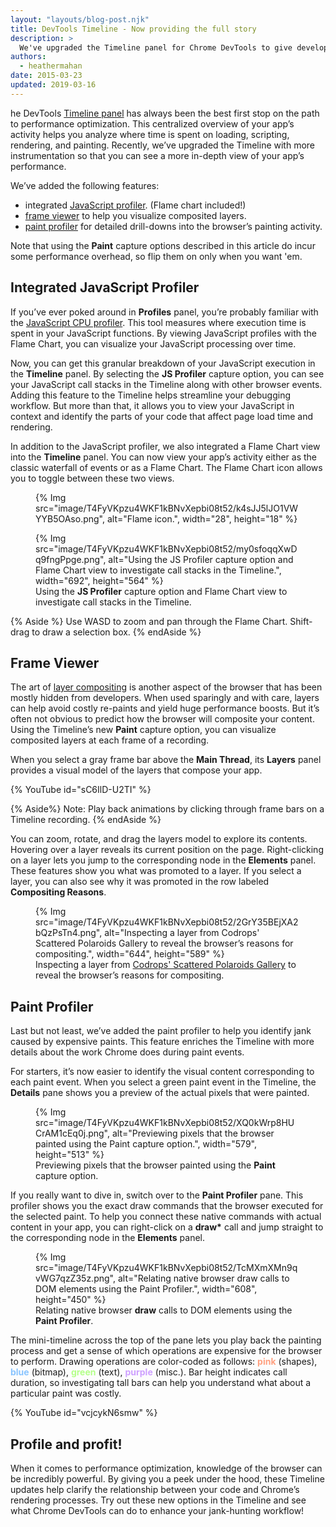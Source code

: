 ```yaml
---
layout: "layouts/blog-post.njk"
title: DevTools Timeline - Now providing the full story
description: >
  We've upgraded the Timeline panel for Chrome DevTools to give developers more insight on their site’s runtime performance.
authors:
  - heathermahan
date: 2015-03-23
updated: 2019-03-16
---
```



he DevTools [Timeline panel](https://developers.google.com/web/tools/chrome-devtools/evaluate-performance/timeline-tool) has always been the best first stop on the path to performance optimization. This centralized overview of your app’s activity helps you analyze where time is spent on loading, scripting, rendering, and painting. Recently, we’ve upgraded the Timeline with more instrumentation so that you can see a more in-depth view of your app’s performance.

We’ve added the following features:

* integrated [JavaScript profiler](#integrated_javascript_profiler). (Flame chart included!)
* [frame viewer](#frame_viewer) to help you visualize composited layers.
* [paint profiler](#paint_profiler) for detailed drill-downs into the browser’s painting activity.

Note that using the __Paint__ capture options described in this article do incur some performance overhead, so flip them on only when you want 'em.

## Integrated JavaScript Profiler

If you’ve ever poked around in __Profiles__ panel, you’re probably familiar with the [JavaScript CPU profiler](https://developers.google.com/web/tools/chrome-devtools/rendering-tools/). This tool measures where execution time is spent in your JavaScript functions. By viewing JavaScript profiles with the Flame Chart, you can visualize your JavaScript processing over time.

Now, you can get this granular breakdown of your JavaScript execution in the __Timeline__ panel. By selecting the __JS Profiler__ capture option, you can see your JavaScript call stacks in the Timeline along with other browser events. Adding this feature to the Timeline helps streamline your debugging workflow. But more than that, it allows you to view your JavaScript in context and identify the parts of your code that affect page load time and rendering.

In addition to the JavaScript profiler, we also integrated a Flame Chart view into the __Timeline__ panel. You can now view your app’s activity either as the classic waterfall of events or as a Flame Chart. The Flame Chart icon allows you to toggle between these two views.

<figure>
{% Img src="image/T4FyVKpzu4WKF1kBNvXepbi08t52/k4sJJ5lJO1VWYYB5OAso.png", alt="Flame icon.", width="28", height="18" %}
</figure>


<figure>
{% Img src="image/T4FyVKpzu4WKF1kBNvXepbi08t52/my0sfoqqXwDq9fngPpge.png", alt="Using the JS Profiler capture option and Flame Chart view to investigate call stacks in the Timeline.", width="692", height="564" %}
<figcaption>Using the <strong>JS Profiler</strong> capture option and Flame Chart view to investigate call stacks in the Timeline.</figcaption>
</figure>

{% Aside %}
Use WASD to zoom and pan through the Flame Chart. Shift-drag to draw a selection box.
{% endAside %}


## Frame Viewer

The art of [layer compositing](https://www.html5rocks.com/tutorials/speed/layers/) is another aspect of the browser that has been mostly hidden from developers. When used sparingly and with care, layers can help avoid costly re-paints and yield huge performance boosts. But it’s often not obvious to predict how the browser will composite your content. Using the Timeline’s new __Paint__ capture option, you can visualize composited layers at each frame of a recording.

When you select a gray frame bar above the __Main Thread__, its __Layers__ panel provides a visual model of the layers that compose your app.

{% YouTube id="sC6IlD-U2TI" %}

{% Aside%}
Note: Play back animations by clicking through frame bars on a Timeline recording.
{% endAside %}

You can zoom, rotate, and drag the layers model to explore its contents. Hovering over a layer reveals its current position on the page. Right-clicking on a layer lets you jump to the corresponding node in the __Elements__ panel. These features show you what was promoted to a layer. If you select a layer, you can also see why it was promoted in the row labeled __Compositing Reasons__.


<figure>
{% Img src="image/T4FyVKpzu4WKF1kBNvXepbi08t52/2GrY35BEjXA2bQzPsTn4.png", alt="Inspecting a layer from Codrops' Scattered Polaroids Gallery to reveal the browser’s reasons for compositing.", width="644", height="589" %}
<figcaption>Inspecting a layer from <a href="https://tympanus.net/Development/ScatteredPolaroidsGallery/">Codrops' Scattered Polaroids Gallery</a> to reveal the browser’s reasons for compositing.</figcaption>
</figure>

## Paint Profiler

Last but not least, we’ve added the paint profiler to help you identify jank caused by expensive paints. This feature enriches the Timeline with more details about the work Chrome does during paint events.

For starters, it’s now easier to identify the visual content corresponding to each paint event. When you select a green paint event in the Timeline, the __Details__ pane shows you a preview of the actual pixels that were painted.

<figure>
{% Img src="image/T4FyVKpzu4WKF1kBNvXepbi08t52/XQ0kWrp8HUCrAM1cEq0j.png", alt="Previewing pixels that the browser painted using the Paint capture option.", width="579", height="513" %}
<figcaption>
    Previewing pixels that the browser painted using the <strong>Paint</strong> capture option.
</figcaption>
</figure>

If you really want to dive in, switch over to the __Paint Profiler__ pane. This profiler shows you the exact draw commands that the browser executed for the selected paint. To help you connect these native commands with actual content in your app, you can right-click on a __draw*__ call and jump straight to the corresponding node in the __Elements__ panel.



<figure>
{% Img src="image/T4FyVKpzu4WKF1kBNvXepbi08t52/TcMXmXMn9qvWG7qzZ35z.png", alt="Relating native browser draw calls to DOM elements using the Paint Profiler.", width="608", height="450" %}
<figcaption>
   Relating native browser <strong>draw</strong> calls to DOM elements using the <strong>Paint Profiler</strong>.
</figcaption>
</figure>

The mini-timeline across the top of the pane lets you play back the painting process and get a sense of which operations are expensive for the browser to perform. Drawing operations are color-coded as follows: <strong style="color: #ffa181;">pink</strong> (shapes), <strong style="color: #88c4ff;">blue</strong> (bitmap), <strong style="color: #b4ff89;">green</strong> (text), <strong style="color: #cea0ff;">purple</strong> (misc.). Bar height indicates call duration, so investigating tall bars can help you understand what about a particular paint was costly.

{% YouTube id="vcjcykN6smw" %}

## Profile and profit!

When it comes to performance optimization, knowledge of the browser can be incredibly powerful. By giving you a peek under the hood, these Timeline updates help clarify the relationship between your code and Chrome’s rendering processes. Try out these new options in the Timeline and see what Chrome DevTools can do to enhance your jank-hunting workflow!


